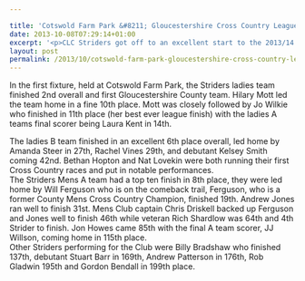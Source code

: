 ```yaml
---

title: 'Cotswold Farm Park &#8211; Gloucestershire Cross Country League &#8211; 5 October 2013'
date: 2013-10-08T07:29:14+01:00
excerpt: '<p>CLC Striders got off to an excellent start to the 2013/14 Cross Country season at Cotswold Farm Park.</p>'
layout: post
permalink: /2013/10/cotswold-farm-park-gloucestershire-cross-country-league-5-october-2013/
---
```

</p> 

In the first fixture, held at Cotswold Farm Park, the Striders ladies team finished 2nd overall and first Gloucestershire County team. Hilary Mott led the team home in a fine 10th place. Mott was closely followed by Jo Wilkie who finished in 11th place (her best ever league finish) with the ladies A teams final scorer being Laura Kent in 14th. 

The ladies B team finished in an excellent 6th place overall, led home by Amanda Steer in 27th, Rachel Vines 29th, and debutant Kelsey Smith coming 42nd. Bethan Hopton and Nat Lovekin were both running their first Cross Country races and put in notable performances.  
The Striders Mens A team had a top ten finish in 8th place, they were led home by Will Ferguson who is on the comeback trail, Ferguson, who is a former County Mens Cross Country Champion, finished 19th. Andrew Jones ran well to finish 31st. Mens Club captain Chris Driskell backed up Ferguson and Jones well to finish 46th while veteran Rich Shardlow was 64th and 4th Strider to finish. Jon Howes came 85th with the final A team scorer, JJ Willson, coming home in 115th place.  
Other Striders performing for the Club were Billy Bradshaw who finished 137th, debutant Stuart Barr in 169th, Andrew Patterson in 176th, Rob Gladwin 195th and Gordon Bendall in 199th place.